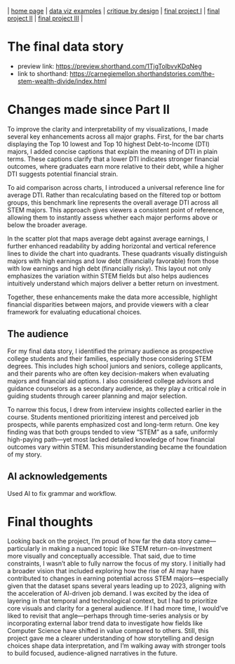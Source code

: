 | [home page](https://cmustudent.github.io/tswd-portfolio-templates/) | [data viz examples](dataviz-examples) | [critique by design](critique-by-design) | [final project I](final-project-part-one) | [final project II](final-project-part-two) | [final project III](final-project-part-three) |

# The final data story
- preview link: https://preview.shorthand.com/1TjgTolbvvKDqNeg
- link to shorthand: https://carnegiemellon.shorthandstories.com/the-stem-wealth-divide/index.html

# Changes made since Part II
To improve the clarity and interpretability of my visualizations, I made several key enhancements across all major graphs. First, for the bar charts displaying the Top 10 lowest and Top 10 highest Debt-to-Income (DTI) majors, I added concise captions that explain the meaning of DTI in plain terms. These captions clarify that a lower DTI indicates stronger financial outcomes, where graduates earn more relative to their debt, while a higher DTI suggests potential financial strain.

To aid comparison across charts, I introduced a universal reference line for average DTI. Rather than recalculating based on the filtered top or bottom groups, this benchmark line represents the overall average DTI across all STEM majors. This approach gives viewers a consistent point of reference, allowing them to instantly assess whether each major performs above or below the broader average.

In the scatter plot that maps average debt against average earnings, I further enhanced readability by adding horizontal and vertical reference lines to divide the chart into quadrants. These quadrants visually distinguish majors with high earnings and low debt (financially favorable) from those with low earnings and high debt (financially risky). This layout not only emphasizes the variation within STEM fields but also helps audiences intuitively understand which majors deliver a better return on investment.

Together, these enhancements make the data more accessible, highlight financial disparities between majors, and provide viewers with a clear framework for evaluating educational choices.

## The audience
For my final data story, I identified the primary audience as prospective college students and their families, especially those considering STEM degrees. This includes high school juniors and seniors, college applicants, and their parents who are often key decision-makers when evaluating majors and financial aid options. I also considered college advisors and guidance counselors as a secondary audience, as they play a critical role in guiding students through career planning and major selection.

To narrow this focus, I drew from interview insights collected earlier in the course. Students mentioned prioritizing interest and perceived job prospects, while parents emphasized cost and long-term return. One key finding was that both groups tended to view “STEM” as a safe, uniformly high-paying path—yet most lacked detailed knowledge of how financial outcomes vary within STEM. This misunderstanding became the foundation of my story.

## AI acknowledgements
Used AI to fix grammar and workflow.

# Final thoughts
Looking back on the project, I’m proud of how far the data story came—particularly in making a nuanced topic like STEM return-on-investment more visually and conceptually accessible. That said, due to time constraints, I wasn’t able to fully narrow the focus of my story. I initially had a broader vision that included exploring how the rise of AI may have contributed to changes in earning potential across STEM majors—especially given that the dataset spans several years leading up to 2023, aligning with the acceleration of AI-driven job demand. I was excited by the idea of layering in that temporal and technological context, but I had to prioritize core visuals and clarity for a general audience. If I had more time, I would’ve liked to revisit that angle—perhaps through time-series analysis or by incorporating external labor trend data to investigate how fields like Computer Science have shifted in value compared to others. Still, this project gave me a clearer understanding of how storytelling and design choices shape data interpretation, and I’m walking away with stronger tools to build focused, audience-aligned narratives in the future.


